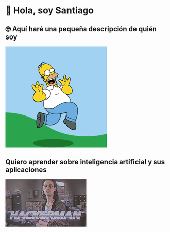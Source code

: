 # :wave: Hola, soy Santiago

## 🤓 Aquí haré una pequeña descripción de quién soy

![Hola](homero.gif)

## Quiero aprender sobre inteligencia artificial y sus aplicaciones

![hackerman](images.jpeg)
